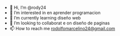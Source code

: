 - 👋 Hi, I’m @rody24
- 👀 I’m interested in en aprender programacion 
- 🌱 I’m currently learning  diseño web 
- 💞️ I’m looking to collaborat e on diseño de paginas 
- 📫 How to reach me rodolfomarcelino24@gmail.com

<!---
rody24/rody24 is a ✨ special ✨ repository because its `README.md` (this file) appears on your GitHub profile.
You can click the Preview link to take a look at your changes.
--->
